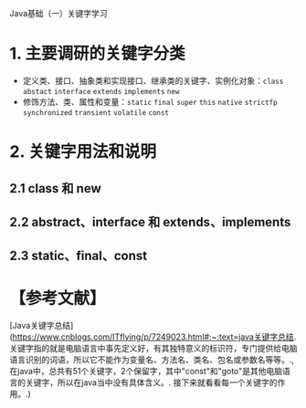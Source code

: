 Java基础（一）关键字学习

# 1. 主要调研的关键字分类

- 定义类、接口、抽象类和实现接口、继承类的关键字、实例化对象：`class` `abstact` `interface` `extends` `implements` `new`
- 修饰方法、类、属性和变量：`static` `final` `super` `this` `native` `strictfp` `synchronized` `transient` `volatile` `const`

# 2. 关键字用法和说明

## 2.1 class 和 new

## 2.2 abstract、interface  和 extends、implements

## 2.3 static、final、const

# 【参考文献】

[Java关键字总结](https://www.cnblogs.com/ITflying/p/7249023.html#:~:text=java关键字总结. 关键字指的就是电脑语言中事先定义好，有其独特意义的标识符，专门提供给电脑语言识别的词语，所以它不能作为变量名、方法名、类名、包名或参数名等等。.,在java中，总共有51个关键字，2个保留字，其中"const"和"goto"是其他电脑语言的关键字，所以在java当中没有具体含义。. 接下来就看看每一个关键字的作用。.)

